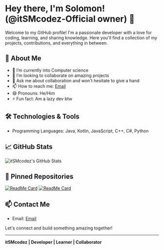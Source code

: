 # Hey there, I'm Solomon! (@itSMcodez-Official owner) 👋

Welcome to my GitHub profile! I'm a passionate developer with a love for coding, learning, and sharing knowledge. Here you'll find a collection of my projects, contributions, and everything in between.

## 🌟 About Me

- 🌱 I’m currently into Computer science
- 👯 I’m looking to collaborate on amazing projects
- 💬 Ask me about collaboration and won't hesitate to give a hand
- 📫 How to reach me: [Email](mailto:iam.itsmcodez@gmail.com)
- 😄 Pronouns: He/Him
- ⚡ Fun fact: Am a lazy dev btw

## 🛠️ Technologies & Tools

- Programming Languages: Java, Kotlin, JavaScript, C++, C#, Python

## 📈 GitHub Stats

![itSMcodez's GitHub Stats](https://github-readme-stats.vercel.app/api?username=itSMcodez&show_icons=true&theme=radical)

## 📌 Pinned Repositories

[![ReadMe Card](https://github-readme-stats.vercel.app/api/pin/?username=itSMcodez&repo=Repo1&theme=radical)](https://github.com/itSMcodez/Repo1)
[![ReadMe Card](https://github-readme-stats.vercel.app/api/pin/?username=itSMcodez&repo=Repo2&theme=radical)](https://github.com/itSMcodez/Repo2)

## 📫 Contact Me
- Email: [Email](mailto:iam.itsmcodez@gmail.com)

Let's connect and build something amazing together!

---

**itSMcodez | Developer | Learner | Collaborator**
